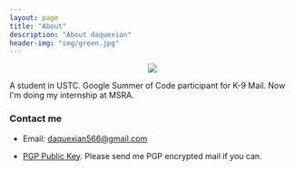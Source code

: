 ```yaml
---
layout: page
title: "About"
description: "About daquexian"
header-img: "img/green.jpg"
---
```



<center>
    <p><img src="http://7xlfkx.com1.z0.glb.clouddn.com/white2.jpg" align="center"></p>
</center>

A student in USTC. Google Summer of Code participant for K-9 Mail. Now I'm doing my internship at MSRA.


### Contact me

- Email: daquexian566@gmail.com

- [PGP Public Key](http://pgp.mit.edu/pks/lookup?op=get&search=0x845A581542488B59). Please send me PGP encrypted mail if you can.
